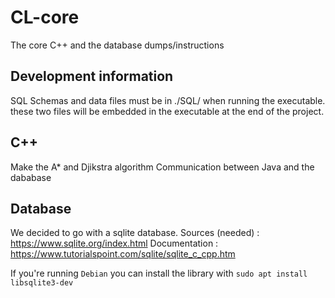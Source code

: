 # CL-core

The core C++ and the database dumps/instructions


## Development information

SQL Schemas and data files must be in ./SQL/ when running the executable.
these two files will be embedded in the executable at the end of the project.


## C++

Make the A* and Djikstra algorithm
Communication between Java and the dababase


## Database

We decided to go with a sqlite database.
Sources (needed) : https://www.sqlite.org/index.html
Documentation : https://www.tutorialspoint.com/sqlite/sqlite_c_cpp.htm

If you're running `Debian` you can install the library with `sudo apt install libsqlite3-dev`



